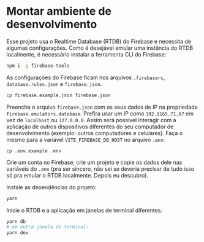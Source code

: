 # Montar ambiente de desenvolvimento

Esse projeto usa o Realtime Database (RTDB) do Firebase e necessita de algumas 
configurações. Como é desejável emular uma instância do RTDB localmente,
é necessário instalar a ferramenta CLI do Firebase:

```sh
npm i -g firebase-tools
```

As configurações do Firebase ficam nos arquivos `.firebaserc`, 
`database.rules.json` e `firebase.json`.

```sh
cp firebase.example.json firebase.json
```

Preencha o arquivo `firebase.json` com os seus dados de IP na propriedade
`firebase.emulators.database`. Prefira usar um IP 
como `192.1165.71.67` em vez de `localhost` ou `127.0.0.0`. Assim será possível 
interagir com a aplicação de outros dispositivos diferentes do seu computador de
desenvolvimento (exemplo: outros computadores e celulares). Faça o mesmo para
a variável `VITE_FIREBASE_DB_HOST` no arquivo `.env`:

```
cp .env.example .env
```

Crie um conta no Firebase, crie um projeto e copie os dados dele nas variáveis
do `.env` (pra ser sincero, não sei se deveria precisar de tudo isso só pra 
emular o RTDB localmente. Depois eu descubro).

Instale as dependências do projeto:

```sh
yarn 
```

Inicie o RTDB e a aplicação em janelas de terminal diferentes.

```sh
yarn db
# em outra janela de terminal:
yarn dev
```
